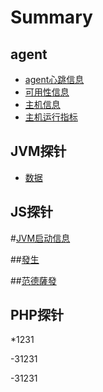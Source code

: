 # Summary

## agent

* [agent心跳信息](README.md)
* [可用性信息](1.md)
* [主机信息](2.md)
* [主机运行指标](3.md)

## JVM探针

* [数据](shu-ju.md)

## JS探针

\#[JVM启动信息](jvmtan-zhen/jvmqi-dong-xin-xi.md)

\#\#[發生](jvmtan-zhen/fa-sheng.md)

\#\#[范德薩發](jvmtan-zhen/fan-de-sa-fa.md)

## PHP探针

\*1231

-31231

-31231

